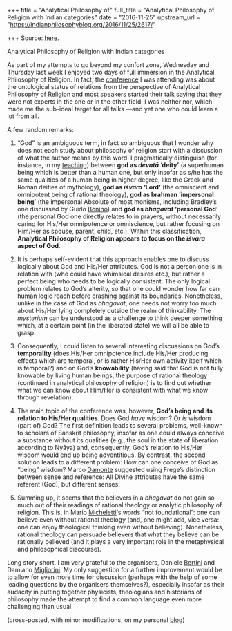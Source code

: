 +++
title = "Analytical Philosophy of"
full_title = "Analytical Philosophy of Religion with Indian categories"
date = "2016-11-25"
upstream_url = "https://indianphilosophyblog.org/2016/11/25/2617/"

+++
Source: [here](https://indianphilosophyblog.org/2016/11/25/2617/).

Analytical Philosophy of Religion with Indian categories

As part of my attempts to go beyond my confort zone, Wednesday and
Thursday last week I enjoyed two days of full immersion in the
Analytical Philosophy of Religion. In fact, the
[conference](http://danielebertini73.wixsite.com/convegnorelazioni) I
was attending was about the ontological status of relations from the
perspective of Analytical Philosophy of Religion and most speakers
started their talk saying that they were not experts in the one or in
the other field. I was neither nor, which made me the sub-ideal target
for all talks —and yet one who could learn a lot from all.

A few random remarks:

1.  “God” is an ambiguous term, in fact so ambiguous that I wonder why
    does not each study about philosophy of religion start with a
    discussion of what the author means by this word. I pragmatically
    distinguish (for instance, in my
    [teaching](https://ufind.univie.ac.at/de/course.html?lv=140241&semester=2016W))
    between **god as *devatā* ‘deity’** (a superhuman being which is
    better than a human one, but only insofar as s/he has the same
    qualities of a human being in higher degree, like the Greek and
    Roman deities of mythology), **god as *īśvara* ‘Lord’** (the
    omniscient and omnipotent being of rational theology), **god as
    brahman ‘impersonal being’** (the impersonal Absolute of most
    monisms, including Bradley’s one discussed by Guido
    [Bonino](https://unito.academia.edu/GuidoBonino)) and **god as
    *bhagavat* ‘personal God’** (the personal God one directly relates
    to in prayers, without necessarily caring for His/Her omnipotence or
    omniscience, but rather focusing on Him/Her as spouse, parent,
    child, etc.). Within this classification, **Analytical Philosophy of
    Religion appears to focus on the *īśvara* aspect of God**.

1.  It is perhaps self-evident that this approach enables one to discuss
    logically about God and His/Her attributes. God is not a person one
    is in relation with (who could have whimsical desires etc.), but
    rather a perfect being who needs to be logically consistent. The
    only logical problem relates to God’s alterity, so that one could
    wonder how far can human logic reach before crashing against its
    boundaries. Nonetheless, unlike in the case of God as *bhagavat*,
    one needs not worry too much about His/Her lying completely outside
    the realm of thinkability. The *mysterium* can be understood as a
    challenge to think deeper something which, at a certain point (in
    the liberated state) we will all be able to grasp.
2.  Consequently, I could listen to several interesting discussions on
    God’s **temporality** (does His/Her omnipotence include His/Her
    producing effects which are temporal, or is rather His/Her own
    activity itself which is temporal?) and on God’s **knowability**
    (having said that God is not fully knowable by living human beings,
    the purpose of rational theology (continued in analytical philosophy
    of religion) is to find out whether what we can know about Him/Her
    is consistent with what we know through revelation).
3.  The main topic of the conference was, however, **God’s being and its
    relation to His/Her qualities**. Does God *have* wisdom? Or *is*
    wisdom (part of) God? The first definition leads to several
    problems, well-known to scholars of Sanskrit philosophy, insofar as
    one could always conceive a substance without its qualities (e.g.,
    the soul in the state of liberation according to Nyāya) and,
    consequently, God’s relation to His/Her wisdom would end up being
    adventitious. By contrast, the second solution leads to a different
    problem: How can one conceive of God as “being” wisdom? Marco
    [Damonte](https://unige-it.academia.edu/marcodamonte) suggested
    using Frege’s distinction between sense and reference: All Divine
    attributes have the same referent (God), but different senses.
4.  Summing up, it seems that the believers in a *bhagavat* do not gain
    so much out of their readings of rational theology or analytic
    philosophy of religion. This is, in Mario
    [Micheletti](http://www3.unisi.it/ricerca/dip/dsssf/Micheletti.php)‘s
    words “not foundational”: one can believe even without rational
    theology (and, one might add, vice versa: one can enjoy theological
    thinking even without believing). Nonetheless, rational theology can
    persuade believers that what they believe can be rationally believed
    (and it plays a very important role in the metaphysical and
    philosophical discourse).

Long story short, I am very grateful to the organisers, Daniele
[Bertini](https://centrostudicampostrini.academia.edu/DanieleBertini)
and Damiano [Migliorini](https://uinvr.academia.edu/DamianoMigliorini).
My only suggestion for a further improvement would be to allow for even
more time for discussion (perhaps with the help of some leading
questions by the organisers themselves?), especially insofar as their
audacity in putting together physicists, theologians and historians of
philosophy made the attempt to find a common language even more
challenging than usual.

(cross-posted, with minor modifications, on my personal
[blog](http://elisafreschi.com))
